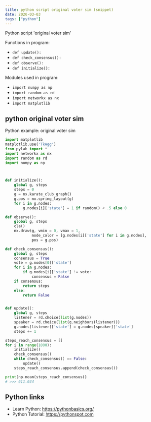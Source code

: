 ```yaml
---
title: python script original voter sim (snippet)
date: 2020-03-03
tags: ["python"]
---
```

Python script 'original voter sim'

Functions in program: 
* `def update():`
* `def check_consensus():`
* `def observe():`
* `def initialize():`

Modules used in program: 
* `import numpy as np`
* `import random as rd`
* `import networkx as nx`
* `import matplotlib`

## python original voter sim

Python example: original voter sim

```python
import matplotlib
matplotlib.use('TkAgg')
from pylab import *
import networkx as nx
import random as rd
import numpy as np



def initialize():
    global g, steps
    steps = 0
    g = nx.karate_club_graph()
    g.pos = nx.spring_layout(g)
    for i in g.nodes:
        g.nodes[i]['state'] = 1 if random() < .5 else 0

def observe():
    global g, steps
    cla()
    nx.draw(g, vmin = 0, vmax = 1,
            node_color = [g.nodes[i]['state'] for i in g.nodes],
            pos = g.pos)

def check_consensus():
    global g, steps
    consensus = True
    vote = g.nodes[0]['state']
    for i in g.nodes:
        if g.nodes[i]['state'] != vote:
            consensus = False
    if consensus:
        return steps
    else:
        return False


def update():
    global g, steps
    listener = rd.choice(list(g.nodes))
    speaker = rd.choice(list(g.neighbors(listener)))
    g.nodes[listener]['state'] = g.nodes[speaker]['state']
    steps += 1

steps_reach_consensus = []
for i in range(1000):
    initialize()
    check_consensus()
    while check_consensus() == False:
        update()
    steps_reach_consensus.append(check_consensus())

print(np.mean(steps_reach_consensus))
# >>> 611.034

```

## Python links

- Learn Python: https://pythonbasics.org/
- Python Tutorial: https://pythonspot.com
